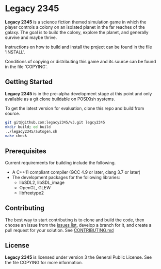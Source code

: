 Legacy 2345
===========

**Legacy 2345** is a science fiction themed simulation game in which the player controls
a colony on an isolated planet in the far reaches of the galaxy.  The goal is to
build the colony, explore the planet, and generally survive and maybe thrive.

Instructions on how to build and install the project can be found in the file
'INSTALL'.

Conditions of copying or distributing this game and its source can be found in
the file 'COPYING'.

Getting Started
---------------

**Legacy 2345** is in the pre-alpha development stage at this point and only
available as a git clone buildable on POSIXish systems.

To get the latest version for evaluation, clone this repo and build from source.

```sh
git git@github.com:legacy2345/v3.git legcy2345
mkdir build; cd build
../legacy2345/autogen.sh
make check
```

Prerequisites
-------------

Current requirements for building include the following.
- A C++11 compliant compiler (GCC 4.9 or later, clang 3.7 or later)
- The development packages for the following libraries:
  - libSDL2, libSDL_image
  - OpenGL, GLEW
  - libfreetype2

Contributing
------------

The best way to start contributing is to clone and build the code, then choose
an issue from the [issues list](https://github.com/legacy2345/v3/issues), develop a branch for it, and create a pull
request for your solution. See
[CONTRIBUTING.md](https://github.com/legacy2345/v3/blob/master/.github/CONTRIBUTING.md)

License
-------

**Legacy 2345** is licensed under version 3 the General Public License.  See the
file COPYING for more information.

